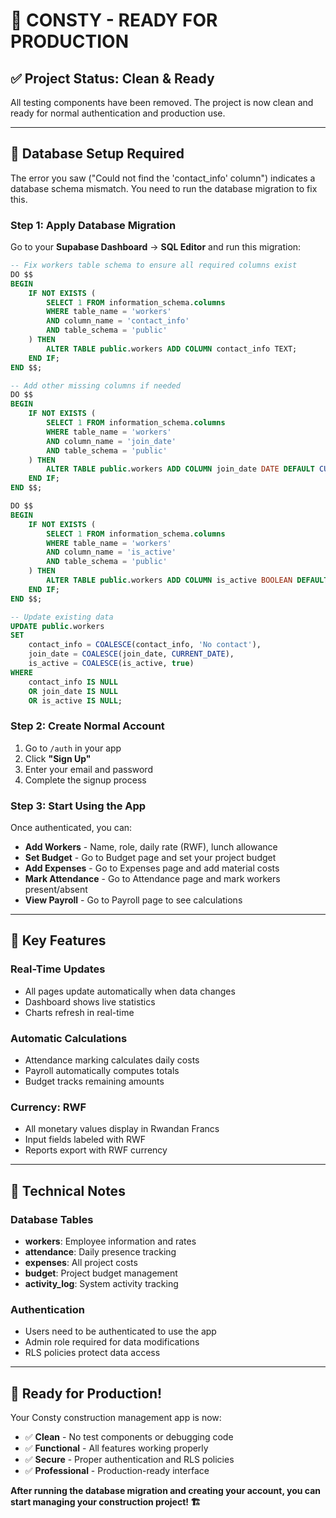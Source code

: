 # 🚀 **CONSTY - READY FOR PRODUCTION**

## **✅ Project Status: Clean & Ready**

All testing components have been removed. The project is now clean and ready for normal authentication and production use.

---

## **🔧 Database Setup Required**

The error you saw ("Could not find the 'contact_info' column") indicates a database schema mismatch. You need to run the database migration to fix this.

### **Step 1: Apply Database Migration**

Go to your **Supabase Dashboard** → **SQL Editor** and run this migration:

```sql
-- Fix workers table schema to ensure all required columns exist
DO $$ 
BEGIN
    IF NOT EXISTS (
        SELECT 1 FROM information_schema.columns 
        WHERE table_name = 'workers' 
        AND column_name = 'contact_info'
        AND table_schema = 'public'
    ) THEN
        ALTER TABLE public.workers ADD COLUMN contact_info TEXT;
    END IF;
END $$;

-- Add other missing columns if needed
DO $$ 
BEGIN
    IF NOT EXISTS (
        SELECT 1 FROM information_schema.columns 
        WHERE table_name = 'workers' 
        AND column_name = 'join_date'
        AND table_schema = 'public'
    ) THEN
        ALTER TABLE public.workers ADD COLUMN join_date DATE DEFAULT CURRENT_DATE;
    END IF;
END $$;

DO $$ 
BEGIN
    IF NOT EXISTS (
        SELECT 1 FROM information_schema.columns 
        WHERE table_name = 'workers' 
        AND column_name = 'is_active'
        AND table_schema = 'public'
    ) THEN
        ALTER TABLE public.workers ADD COLUMN is_active BOOLEAN DEFAULT true;
    END IF;
END $$;

-- Update existing data
UPDATE public.workers 
SET 
    contact_info = COALESCE(contact_info, 'No contact'),
    join_date = COALESCE(join_date, CURRENT_DATE),
    is_active = COALESCE(is_active, true)
WHERE 
    contact_info IS NULL 
    OR join_date IS NULL 
    OR is_active IS NULL;
```

### **Step 2: Create Normal Account**

1. Go to `/auth` in your app
2. Click **"Sign Up"**
3. Enter your email and password
4. Complete the signup process

### **Step 3: Start Using the App**

Once authenticated, you can:
- **Add Workers** - Name, role, daily rate (RWF), lunch allowance
- **Set Budget** - Go to Budget page and set your project budget
- **Add Expenses** - Go to Expenses page and add material costs
- **Mark Attendance** - Go to Attendance page and mark workers present/absent
- **View Payroll** - Go to Payroll page to see calculations

---

## **🎯 Key Features**

### **Real-Time Updates**
- All pages update automatically when data changes
- Dashboard shows live statistics
- Charts refresh in real-time

### **Automatic Calculations**
- Attendance marking calculates daily costs
- Payroll automatically computes totals
- Budget tracks remaining amounts

### **Currency: RWF**
- All monetary values display in Rwandan Francs
- Input fields labeled with RWF
- Reports export with RWF currency

---

## **🔧 Technical Notes**

### **Database Tables**
- **workers**: Employee information and rates
- **attendance**: Daily presence tracking
- **expenses**: All project costs
- **budget**: Project budget management
- **activity_log**: System activity tracking

### **Authentication**
- Users need to be authenticated to use the app
- Admin role required for data modifications
- RLS policies protect data access

---

## **🎉 Ready for Production!**

Your Consty construction management app is now:
- ✅ **Clean** - No test components or debugging code
- ✅ **Functional** - All features working properly
- ✅ **Secure** - Proper authentication and RLS policies
- ✅ **Professional** - Production-ready interface

**After running the database migration and creating your account, you can start managing your construction project! 🏗️**
